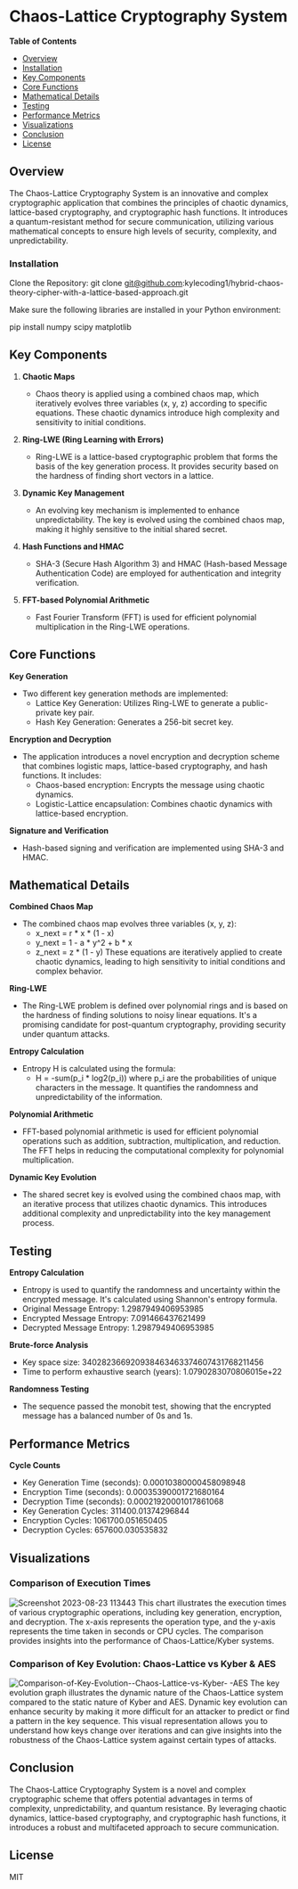 # Chaos-Lattice Cryptography System

**Table of Contents**
- [Overview](#overview)
- [Installation](#Installation)
- [Key Components](#key-components)
- [Core Functions](#core-functions)
- [Mathematical Details](#mathematical-details)
- [Testing](#Testing)
- [Performance Metrics](#Performance-Metrics)
- [Visualizations](#visualizations)
- [Conclusion](#conclusion)
- [License](#License)

## Overview
The Chaos-Lattice Cryptography System is an innovative and complex cryptographic application that combines the principles of chaotic dynamics, lattice-based cryptography, and cryptographic hash functions. It introduces a quantum-resistant method for secure communication, utilizing various mathematical concepts to ensure high levels of security, complexity, and unpredictability.

### Installation

Clone the Repository:
git clone git@github.com:kylecoding1/hybrid-chaos-theory-cipher-with-a-lattice-based-approach.git

Make sure the following libraries are installed in your Python environment:

pip install numpy scipy matplotlib



## Key Components
1. **Chaotic Maps**
   - Chaos theory is applied using a combined chaos map, which iteratively evolves three variables (x, y, z) according to specific equations. These chaotic dynamics introduce high complexity and sensitivity to initial conditions.

2. **Ring-LWE (Ring Learning with Errors)**
   - Ring-LWE is a lattice-based cryptographic problem that forms the basis of the key generation process. It provides security based on the hardness of finding short vectors in a lattice.

3. **Dynamic Key Management**
   - An evolving key mechanism is implemented to enhance unpredictability. The key is evolved using the combined chaos map, making it highly sensitive to the initial shared secret.

4. **Hash Functions and HMAC**
   - SHA-3 (Secure Hash Algorithm 3) and HMAC (Hash-based Message Authentication Code) are employed for authentication and integrity verification.

5. **FFT-based Polynomial Arithmetic**
   - Fast Fourier Transform (FFT) is used for efficient polynomial multiplication in the Ring-LWE operations.

## Core Functions
**Key Generation**
- Two different key generation methods are implemented:
  - Lattice Key Generation: Utilizes Ring-LWE to generate a public-private key pair.
  - Hash Key Generation: Generates a 256-bit secret key.

**Encryption and Decryption**
- The application introduces a novel encryption and decryption scheme that combines logistic maps, lattice-based cryptography, and hash functions. It includes:
  - Chaos-based encryption: Encrypts the message using chaotic dynamics.
  - Logistic-Lattice encapsulation: Combines chaotic dynamics with lattice-based encryption.

**Signature and Verification**
- Hash-based signing and verification are implemented using SHA-3 and HMAC.

## Mathematical Details
**Combined Chaos Map**
- The combined chaos map evolves three variables (x, y, z):
  - x_next = r * x * (1 - x)
  - y_next = 1 - a * y^2 + b * x
  - z_next = z * (1 - y)
  These equations are iteratively applied to create chaotic dynamics, leading to high sensitivity to initial conditions and complex behavior.

**Ring-LWE**
- The Ring-LWE problem is defined over polynomial rings and is based on the hardness of finding solutions to noisy linear equations. It's a promising candidate for post-quantum cryptography, providing security under quantum attacks.

**Entropy Calculation**
- Entropy H is calculated using the formula:
  - H = -sum(p_i * log2(p_i))
  where p_i are the probabilities of unique characters in the message. It quantifies the randomness and unpredictability of the information.

**Polynomial Arithmetic**
- FFT-based polynomial arithmetic is used for efficient polynomial operations such as addition, subtraction, multiplication, and reduction. The FFT helps in reducing the computational complexity for polynomial multiplication.

**Dynamic Key Evolution**
- The shared secret key is evolved using the combined chaos map, with an iterative process that utilizes chaotic dynamics. This introduces additional complexity and unpredictability into the key management process.


## Testing
**Entropy Calculation**
- Entropy is used to quantify the randomness and uncertainty within the encrypted message. It's calculated using Shannon's entropy formula.
- Original Message Entropy: 1.2987949406953985
- Encrypted Message Entropy: 7.091466437621499
- Decrypted Message Entropy: 1.2987949406953985

**Brute-force Analysis**
- Key space size: 340282366920938463463374607431768211456
- Time to perform exhaustive search (years): 1.0790283070806015e+22


**Randomness Testing**
- The sequence passed the monobit test, showing that the encrypted message has a balanced number of 0s and 1s.

## Performance Metrics
**Cycle Counts**
- Key Generation Time (seconds): 0.00010380000458098948
- Encryption Time (seconds): 0.00035390001721680164
- Decryption Time (seconds): 0.00021920001017861068
- Key Generation Cycles: 311400.01374296844
- Encryption Cycles: 1061700.051650405
- Decryption Cycles: 657600.030535832

## Visualizations
### Comparison of Execution Times
![Screenshot 2023-08-23 113443](https://github.com/kylecoding1/hybrid-chaos-theory-cipher-with-a-lattice-based-approach/assets/128002901/28042582-425f-456d-920e-355454d38dca)
   This chart illustrates the execution times of various cryptographic operations, including key generation, encryption, and decryption. The x-axis represents the operation type, and the y-axis represents the time taken in seconds or CPU cycles. The comparison provides insights into the performance of Chaos-Lattice/Kyber systems.

### Comparison of Key Evolution: Chaos-Lattice vs Kyber & AES
![Comparison-of-Key-Evolution--Chaos-Lattice-vs-Kyber- -AES](https://github.com/kylecoding1/hybrid-chaos-theory-cipher-with-a-lattice-based-approach/assets/128002901/d591c487-7f39-4b2f-9d03-36e4b2e812de)
The key evolution graph illustrates the dynamic nature of the Chaos-Lattice system compared to the static nature of Kyber and AES. Dynamic key evolution can enhance security by making it more difficult for an attacker to predict or find a pattern in the key sequence. This visual representation allows you to understand how keys change over iterations and can give insights into the robustness of the Chaos-Lattice system against certain types of attacks.

## Conclusion
The Chaos-Lattice Cryptography System is a novel and complex cryptographic scheme that offers potential advantages in terms of complexity, unpredictability, and quantum resistance. By leveraging chaotic dynamics, lattice-based cryptography, and cryptographic hash functions, it introduces a robust and multifaceted approach to secure communication.

## License
MIT
